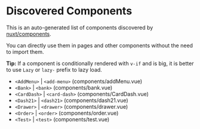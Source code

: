 # Discovered Components

This is an auto-generated list of components discovered by [nuxt/components](https://github.com/nuxt/components).

You can directly use them in pages and other components without the need to import them.

**Tip:** If a component is conditionally rendered with `v-if` and is big, it is better to use `Lazy` or `lazy-` prefix to lazy load.

- `<AddMenu>` | `<add-menu>` (components/addMenu.vue)
- `<Bank>` | `<bank>` (components/bank.vue)
- `<CardDash>` | `<card-dash>` (components/CardDash.vue)
- `<Dash21>` | `<dash21>` (components/dash21.vue)
- `<Drawer>` | `<drawer>` (components/drawer.vue)
- `<Order>` | `<order>` (components/order.vue)
- `<Test>` | `<test>` (components/test.vue)
